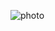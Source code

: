 ![photo](https://www.google.com/imgres?imgurl=https%3A%2F%2Fimages.unsplash.com%2Fphoto-1508921912186-1d1a45ebb3c1%3Fixlib%3Drb-1.2.1%26ixid%3DMnwxMjA3fDB8MHxzZWFyY2h8MXx8cGhvdG98ZW58MHx8MHx8%26w%3D1000%26q%3D80&imgrefurl=https%3A%2F%2Funsplash.com%2Fs%2Fphotos%2Fphoto&tbnid=5CH27koKKHxxuM&vet=12ahUKEwjxsru5heD2AhVKXmwGHX-gA1UQMygBegUIARDWAQ..i&docid=AgAT_yR1X6xrJM&w=1000&h=1500&q=photo&ved=2ahUKEwjxsru5heD2AhVKXmwGHX-gA1UQMygBegUIARDWAQ)
